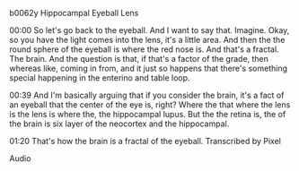 b0062y
Hippocampal Eyeball Lens

00:00
So let's go back to the eyeball. And I want to say that. Imagine. Okay, so you have the light comes into the lens, it's a little area. And then the the round sphere of the eyeball is where the red nose is. And that's a fractal. The brain. And the question is that, if that's a factor of the grade, then whereas like, coming in from, and it just so happens that there's something special happening in the enterino and table loop.

00:39
And I'm basically arguing that if you consider the brain, it's a fact of an eyeball that the center of the eye is, right? Where the that where the lens is the lens is where the, the hippocampal lupus. But the the retina is, the of the brain is six layer of the neocortex and the hippocampal.

01:20
That's how the brain is a fractal of the eyeball.
Transcribed by Pixel

Audio
